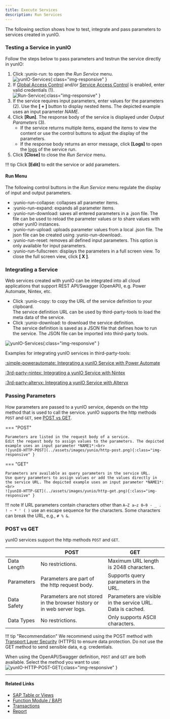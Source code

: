 ```yaml
---
title: Execute Services
description: Run Services
---
```


The following section shows how to test, integrate and pass parameters to services created in yunIO.


### Testing a Service in yunIO

Follow the steps below to pass parameters and testrun the service directly in yunIO:

1. Click :yunio-run: to open the *Run Service* menu.<br>
![yunIO-Services](../assets/images/yunio/yunio-run-services1.png){:class="img-responsive" }
2. If [Global Access Control](./access-control#global-access-control) and/or [Service Access Control](./access-control#service-access-control) is enabled, enter valid credentials (1).<br>
![Run-Service](../assets/images/yunio/run-service.png){:class="img-responsive" }
3. If the service requires input parameters, enter values for the parameters (2). Use the **[ + ]** button to display nested items.
The depicted example uses an input parameter *NAME*.
4. Click **[Run]**. The response body of the service is displayed under *Output Parameters* (3).
	- If the service returns multiple items, expand the items to view the content or use the control buttons to adjust the display of the parameters.<br>
	- If the response body returns an error message, click **[Logs]** to open the [logs](./logs) of the service run.
5. Click **[Close]** to close the *Run Service* menu.

!!! tip
    Click **[Edit]** to edit the service or add parameters.


#### Run Menu

The following control buttons in the *Run Service* menu regulate the display of input and output parameters.

- :yunio-run-collapse: collapses all parameter items.
- :yunio-run-expand: expands all parameter items.
- :yunio-run-download: saves all entered parameters in a .json file. The file can be used to reload the parameter values or to share values with other yunIO instances.
- :yunio-run-upload: uploads parameter values from a local .json file. The json file can be created using :yunio-run-download:.
- :yunio-run-reset: removes all defined input parameters. This option is only available for input parameters.
- :yunio-run-fullscreen: displays the parameters in a full screen view. To close the full screen view, click **[ X ]**.

 
### Integrating a Service

Web services created with yunIO can be integrated into all cloud applications that support REST API/Swagger (OpenAPI), e.g. Power Automate, Nintex, etc.

- Click :yunio-copy: to copy the URL of the service definition to your clipboard.<br>
The service definition URL can be used by third-party-tools to load the meta data of the service.
- Click :yunio-download: to download the service definition.<br>
The service definition is saved as a JSON file that defines how to run the service. 
The JSON file can be imported into third-party tools.

![yunIO-Services](../assets/images/yunio/yunio-run-services-https.png){:class="img-responsive" }

Examples for integrating yunIO services in third-party-tools:

[:simple-powerautomate: Integrating a yunIO Service with Power Automate](../knowledge-base/index.md/#microsoft-power-automate-integration)

[:3rd-party-nintex: Integrating a yunIO Service with Nintex](../knowledge-base/index.md/#nintex-automation-cloud-integration)

[:3rd-party-alteryx: Integrating a yunIO Service with Alteryx](../knowledge-base/index.md/#alteryx-integration)


### Passing Parameters

How parameters are passed to a yunIO service, depends on the http method that is used to call the service.
yunIO supports the http methods `POST` and `GET`, see [POST vs GET](#post-vs-get).

=== "POST"

	Parameters are listed in the request body of a service.
	Edit the request body to assign values to the parameters. The depicted example uses an input parameter *NAME1*:<br>
	![yunIO-HTTP-POST](../assets/images/yunio/http-post.png){:class="img-responsive" }

=== "GET"

	Parameters are available as query parameters in the service URL. 
	Use query parameters to assign values or add the values directly in the service URL. The depicted example uses an input parameter *NAME1*:<br>
	![yunIO-HTTP-GET](../assets/images/yunio/http-get.png){:class="img-responsive" }

!!! note
    If URL parameters contain characters other than `A–Z a–z 0–9 - _ . ! ~ * ' ( )` use an escape sequence for the characters. 
	Some characters can break the URL, e.g., `# % &`.

### POST vs GET
yunIO services support the http methods `POST` and `GET`.

|  | POST | GET |
|--|-----|------|
| Data Length | No restrictions. | Maximum URL length is 2048 characters. |
| Parameters | Parameters are part of the http request body. | Supports query parameters in the URL. | 
| Data Safety | Parameters are not stored in the browser history or in web server logs. | Parameters are visible in the service URL. Data is cached. | 
| Data Types | No restrictions. | Only supports ASCII characters. |

!!! tip "Recommendation"
	We recommend using the POST method with [Transport Layer Security](./server-settings) (HTTPS) to ensure data protection.
    Do not use the GET method to send sensible data, e.g. credentials.

When using the OpenAPI/Swagger definition, `POST` and `GET` are both available. Select the method you want to use:<br>
![yunIO-HTTP-POST-GET](../assets/images/yunio/http-post-get.png){:class="img-responsive" }


*****
#### Related Links
- [SAP Table or Views](./table-and-views)
- [Function Module / BAPI](./bapis-and-function-modules)
- [Transactions](./transactions)
- [Report](./report)
